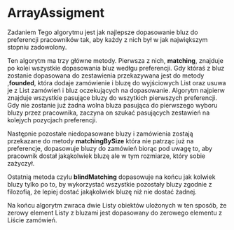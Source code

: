 
# ArrayAssigment

Zadaniem Tego algorytmu jest jak najlepsze dopasowanie bluz do preferencji pracowników tak, aby każdy z nich był w jak największym stopniu zadowolony.


Ten algorytm ma trzy główne metody. Pierwsza z nich, **matching**, znajduje po kolei wszystkie dopasowania bluz wedłgu preferencji. Gdy któraś z bluz zostanie dopasowana do zestawienia przekazywana jest do metody ,**founded**, która dodaje zamówienie i bluzę do wyjściowych List oraz usuwa je z List zamówień i bluz oczekujących na dopasowanie. Algorytm najpierw znajduje wszystkie pasujące bluzy do wszytkich pierwszych preferencji. Gdy nie zostanie już żadna wolna bluza pasująca do pierwszego wyboru bluzy przez pracownika, zaczyna on szukać pasujących zestawień na kolejych pozycjach preferencji.

Następnie pozostałe niedopasowane bluzy i zamówienia zostają przekazane do metody **matchingBySize** która nie patrząc już na preferencje, dopasowuje bluzy do zamówień biorąc pod uwagę to, aby pracownik dostał jakąkolwiek bluzę ale w tym rozmiarze, który sobie zażyczył.

Ostatnią metoda czylu **blindMatching** dopasowuje na końcu jak kolwiek bluzy tylko po to, by wykorzystać wszystkie pozostały bluzy zgodnie z filozofią, że lepiej dostać jakąkolwiek bluzę niż nie dostać żadnej.

Na końcu algorytm zwraca dwie Listy obiektów ulożonych w ten sposób, że zerowy element Listy z bluzami jest dopasowany do zerowego elementu z Liście zamówień.
